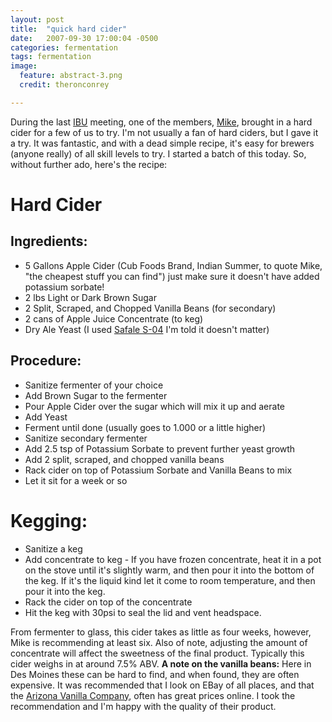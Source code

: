 ```yaml
---
layout: post
title:  "quick hard cider"
date:   2007-09-30 17:00:04 -0500
categories: fermentation
tags: fermentation
image:
  feature: abstract-3.png
  credit: theronconrey

---
```

During the last [IBU][ibu-site] meeting, one of the members, [Mike][mike-site], brought in a hard cider for a few of us to try.  I'm not usually a fan of hard ciders, but I gave it a try.  It was fantastic, and with a dead simple recipe, it's easy for brewers (anyone really) of all skill levels to try.  I started a batch of this today.  So, without further ado, here's the recipe:

# Hard Cider

## Ingredients:
* 5 Gallons Apple Cider (Cub Foods Brand, Indian Summer, to quote Mike, "the cheapest stuff you can find") just make sure it doesn't have added potassium sorbate!
* 2 lbs Light or Dark Brown Sugar
* 2 Split, Scraped, and Chopped Vanilla Beans (for secondary)
* 2 cans of Apple Juice Concentrate (to keg)
* Dry Ale Yeast (I used [Safale S-04][yeast-link] I'm told it doesn't matter)

## Procedure:
* Sanitize fermenter of your choice
* Add Brown Sugar to the fermenter
* Pour Apple Cider over the sugar which will mix it up and aerate
* Add Yeast
* Ferment until done (usually goes to 1.000 or a little higher)
* Sanitize secondary fermenter
* Add 2.5 tsp of Potassium Sorbate to prevent further yeast growth
* Add 2 split, scraped, and chopped vanilla beans
* Rack cider on top of Potassium Sorbate and Vanilla Beans to mix
* Let it sit for a week or so

# Kegging:
* Sanitize a keg
* Add concentrate to keg - If you have frozen concentrate, heat it in a pot on the stove until it's slightly warm, and then pour it into the bottom of the keg.  If it's the liquid kind let it come to room temperature, and then pour it into the keg.
* Rack the cider on top of the concentrate
* Hit the keg with 30psi to seal the lid and vent headspace.

From fermenter to glass, this cider takes as little as four weeks, however, Mike is recommending at least six. Also of note, adjusting the amount of concentrate will affect the sweetness of the final product.  Typically this cider weighs in at around 7.5% ABV.
**A note on the vanilla beans:**  Here in Des Moines these can be hard to find, and when found, they are often expensive.  It was recommended that I look on EBay of all places, and that the [Arizona Vanilla Company][bean-link], often has great prices online.  I took the recommendation and I'm happy with the quality of their product.

[ibu-site]: http://www.iowahomebrewers.org
[mike-site]: http://www.mikeserve.com/homebrewing/homebrewing.htm
[bean-link]: http://www.arizonavanilla.com
[yeast-link]: http://www.fermentis.com/FO/EN/06-Ales/30-10_product_hb.asp
